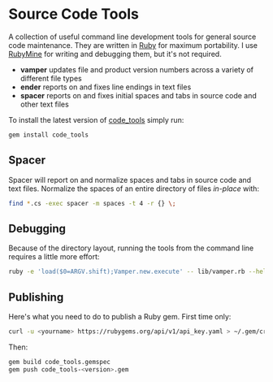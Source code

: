 # Source Code Tools

A collection of useful command line development tools for general source code maintenance.  They are written in [Ruby](https://www.ruby-lang.org/en/) for maximum portability.  I use [RubyMine](https://www.jetbrains.com/ruby/) for writing and debugging them, but it's not required.

- __vamper__ updates file and product version numbers across a variety of different file types
- __ender__ reports on and fixes line endings in text files
- __spacer__ reports on and fixes initial spaces and tabs in source code and other text files

To install the latest version of [code_tools](https://rubygems.org/gems/code_tools) simply run:

```bash
gem install code_tools
```

## Spacer

Spacer will report on and normalize spaces and tabs in source code and text files.  Normalize the spaces of an entire directory of files _in-place_ with:

```bash
find *.cs -exec spacer -m spaces -t 4 -r {} \;
```

## Debugging

Because of the directory layout, running the tools from the command line requires a little more effort:

```bash
ruby -e 'load($0=ARGV.shift);Vamper.new.execute' -- lib/vamper.rb --help
```

## Publishing

Here's what you need to do to publish a Ruby gem.  First time only:

```bash
curl -u <yourname> https://rubygems.org/api/v1/api_key.yaml > ~/.gem/credentials; chmod 0600 ~/.gem/credentials
```

Then:

```bash
gem build code_tools.gemspec
gem push code_tools-<version>.gem
```
